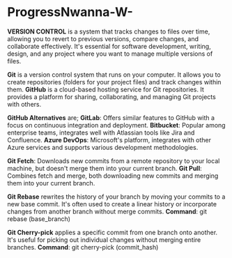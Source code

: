 # ProgressNwanna-W-

**VERSION CONTROL** is a system that tracks changes to files over time, allowing you to revert to previous versions, compare changes, and collaborate effectively. It's essential for software development, writing, design, and any project where you want to manage multiple versions of files.

**Git** is a version control system that runs on your computer. It allows you to create repositories (folders for your project files) and track changes within them.
**GitHub** is a cloud-based hosting service for Git repositories. It provides a platform for sharing, collaborating, and managing Git projects with others.

**GitHub Alternatives** are;
**GitLab**: Offers similar features to GitHub with a focus on continuous integration and deployment.
**Bitbucket**: Popular among enterprise teams, integrates well with Atlassian tools like Jira and Confluence.
**Azure DevOps**: Microsoft's platform, integrates with other Azure services and supports various development methodologies.

**Git Fetch**: Downloads new commits from a remote repository to your local machine, but doesn't merge them into your current branch.
**Git Pull**: Combines fetch and merge, both downloading new commits and merging them into your current branch.

**Git Rebase** rewrites the history of your branch by moving your commits to a new base commit. It's often used to create a linear history or incorporate changes from another branch without merge commits.
**Command**: git rebase (base_branch)

**Git Cherry-pick** applies a specific commit from one branch onto another. It's useful for picking out individual changes without merging entire branches.
**Command**: git cherry-pick (commit_hash)